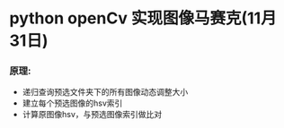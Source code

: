 # python openCv 实现图像马赛克(11月31日)

### 原理:
* 递归查询预选文件夹下的所有图像动态调整大小
* 建立每个预选图像的hsv索引
* 计算原图像hsv，与预选图像索引做比对
